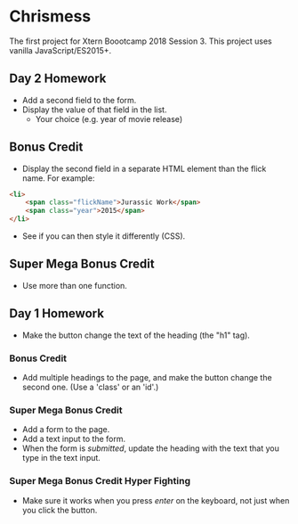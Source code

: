 # Chrismess
The first project for Xtern Boootcamp 2018 Session 3. This project uses vanilla JavaScript/ES2015+.

## Day 2 Homework
* Add a second field to the form.
* Display the value of that field in the list.
    - Your choice (e.g. year of movie release)

## Bonus Credit
* Display the second field in a separate HTML element than the flick name. For example:

```html
<li>
    <span class="flickName">Jurassic Work</span>
    <span class="year">2015</span>
</li>
```

* See if you can then style it differently (CSS).

## Super Mega Bonus Credit
* Use more than one function.

## Day 1 Homework
* Make the button change the text of the heading (the "h1" tag).

### Bonus Credit
* Add multiple headings to the page, and make the button change the second one. (Use a 'class' or an 'id'.)

### Super Mega Bonus Credit
* Add a form to the page.
* Add a text input to the form.
* When the form is _submitted_, update the heading with the text that you type in the text input.

### Super Mega Bonus Credit Hyper Fighting
* Make sure it works when you press _enter_ on the keyboard, not just when you click the button.